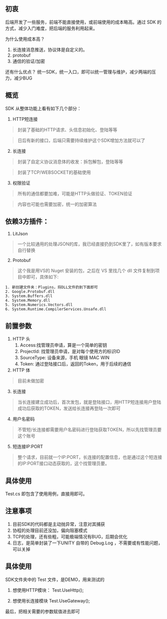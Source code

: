 初衷
-----
后端开发了一些服务，前端不能直接使用，或前端使用的成本略高。通过 SDK 的方式，减少入门难度，把后端的服务利用起来。

为什么使用成本高？

1. 长连接消息推送，协议体是自定义的。
2. protobuf
3. 通信的验证/加密

还有什么优点？
统一SDK，统一入口，即可以统一管理与维护，减少两端的压力，减少BUG

概览
-----
SDK 从整体功能上看有如下几个部分：
1. HTTP短连接
>封装了基础的HTTP请求、头信息初始化、登陆等等

>日后有新的接口，后端只需要持续维护这个SDK增加方法就可以了
2. 长连接
>封装了自定义协议消息体的收发：拆包解包，登陆等等

>封装了TCP/WEBSOCKET的基础使用 

3. 权限验证
>所有的通信都要加难，可能是HTTP头做验证、TOKEN验证

>内容也可能也需要加密，统一的加密算法 

依赖3方插件：
-----
1. LitJson
>一个比较通用的处理JSON的库，我已经直接扔到SDK里了，如有版本要求自行替换
2. Protobuf
>这个我是用VS的 Nuget 安装的包，之后在 VS 里找几个 dll 文件复制到项目中即可，具体如下:
 
    1. 新创建文件夹：Plugins，将DLL文件扔到下面即可 
    2. Google.Protobuf.dll
    3. System.Buffers.dll
    4. System.Memory.dll
    5. System.Numerics.Vectors.dll
    6. System.Runtime.CompilerServices.Unsafe.dll

前置参数
----
1. HTTP 头
   1. Access:找管理员申请，算是一个简单的密钥
   2. ProjectId: 找管理员申请，是对每个使用方的标识ID
   3. SourceType: 设备来源，手机 眼镜 MAC WIN
   4. Token: 通过登陆接口后，返回的Token，用于后续的通信
2. HTTP 体
>目前未做加密

3. 长连接
>当长连接建立成功后，首次发包，就是登陆接口，用HTTP短连接用户登陆成功后获取的TOKEN，发送给长连接再登陆一次即可

4. 用户名密码
>不管短/长连接都需要用户名密码进行登陆获取TOKEN，所以先找管理员要这个账号

5. 短连接IP:PORT
>整个请求，目前就一个IP:PORT，长连接的配置信息，也是通过这个短连接的IP:PORT接口动态获取的，这个找管理员要。

具体使用
-----
Test.cs 即包含了使用用例，直接用即可。

注意事项
----
1. 目前SDK的代码都是主动抛异常，注意对其捕获
2. 协程的处理目前还没加，偏向阻塞模式
3. TCP的处理，还有些粗，可能极端情况有BUG，后期会优化
4. 日志，是简单封装了一下UNITY 自带的 Debug.Log ，不需要或有性能问题，可以关掉


具体使用
-----
SDK文件夹中的 Test 文件，是DEMO，用来测试的
1. 想使用HTTP模块：
Test.UseHttp();

2. 想使用长连接模块
Test.UseGateway();

最后，把相关需要的参数赋值进去即可
